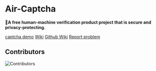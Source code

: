 # Air-Captcha

🎉**A free human-machine verification product project that is secure and privacy-protecting.**

[captcha demo](https://captcha.xyehr.cn) [Wiki](https://help.xyehr.cn/jekyll/2024-07-05-air-captcha.html) [Github Wiki](https://github.com/Dev-Huang1/Air-Captcha/wiki)
[Report problem](mailto:devhuang000@outlook.com)

## Contributors

![Contributors](https://opencollective.com/Air-Captcha/contributors.svg?width=890&button=false)
